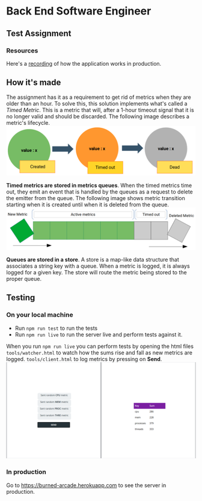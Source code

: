 # Back End Software Engineer
## Test Assignment

### Resources
Here's a [recording](https://drive.google.com/file/d/10h4Vb4LBDT1I0zw82nSCKdD2x608yXF9/view?usp=sharing) of how the application works in production.


## How it's made
The assignment has it as a requirement to get rid of metrics when they are older than an hour. To solve this, this solution implements what's called a *Timed Metric*. This is a metric that will, after a 1-hour timeout signal that it is no longer valid and should be discarded. The following image describes a metric's lifecycle.
![Metric lifecycle](./assets/metric-lf.png)


**Timed metrics are stored in metrics queues**. When the timed metrics time out, they emit an event that is handled by the queues as a request to delete the emitter from the queue.
The following image shows metric transition starting when it is created until when it is deleted from the queue.
![Queue proces](./assets/queue.png)


**Queues are stored in a store**. A store is a map-like data structure that associates a string key with a queue. When a metric is logged, it is always logged for a given key. The store will route the metric being stored to the proper queue.
## Testing
### On your local machine
- Run `npm run test` to run the tests
- Run `npm run live` to run the server live and perform tests against it.

When you run `npm run live` you can perform tests by opening the html files `tools/watcher.html` to watch how the sums rise and fall as new metrics are logged. `tools/client.html` to log metrics by pressing on **Send**.
![Queue proces](./assets/local-test.png)

### In production
Go to https://burned-arcade.herokuapp.com to see the server in production.
